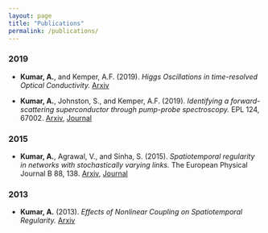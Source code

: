 ```yaml
---
layout: page
title: "Publications"
permalink: /publications/
---
```


### 2019
* **Kumar, A.**, and Kemper, A.F. (2019).
*Higgs Oscillations in time-resolved Optical Conductivity.*
[Arxiv](http://arxiv.org/abs/1902.09549)

* **Kumar, A.**, Johnston, S., and Kemper, A.F. (2019).
*Identifying a forward-scattering superconductor through pump-probe spectroscopy.*
EPL 124, 67002.
[Arxiv](https://arxiv.org/abs/1712.10019),
[Journal](https://doi.org/10.1209%2F0295-5075%2F124%2F67002)

### 2015
* **Kumar, A.**, Agrawal, V., and Sinha, S. (2015).
*Spatiotemporal regularity in networks with stochastically varying links.*
The European Physical Journal B 88, 138.
[Arxiv](https://arxiv.org/abs/1404.3196),
[Journal](http://dx.doi.org/10.1140/epjb/e2015-50338-9)

### 2013
* **Kumar, A.** (2013).
*Effects of Nonlinear Coupling on Spatiotemporal Regularity.* 
[Arxiv](http://arxiv.org/abs/1309.4555)




